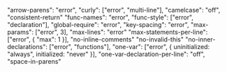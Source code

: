 
"arrow-parens": "error",
"curly": ["error", "multi-line"],
"camelcase": "off",
"consistent-return"
"func-names": "error",
"func-style": ["error", "declaration"],
"global-require": "error",
"key-spacing": "error",
"max-params": ["error", 3],
"max-lines": "error"
"max-statements-per-line": ["error", { "max": 1 }],
"no-inline-comments"
"no-invalid-this"
"no-inner-declarations": ["error", "functions"],
"one-var": ["error", { uninitialized: "always", initialized: "never" }],
"one-var-declaration-per-line": "off",
"space-in-parens"
